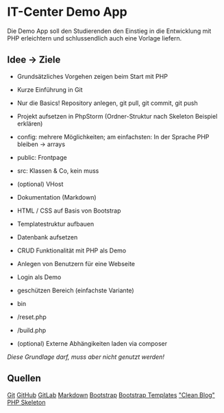 # IT-Center Demo App

Die Demo App soll den Studierenden den Einstieg in die Entwicklung mit PHP erleichtern und schlussendlich
auch eine Vorlage liefern.


## Idee -> Ziele

- Grundsätzliches Vorgehen zeigen beim Start mit PHP
- Kurze Einführung in Git
 - Nur die Basics! Repository anlegen, git pull, git commit, git push
- Projekt aufsetzen in PhpStorm (Ordner-Struktur nach Skeleton Beispiel erklären)
 - config: mehrere Möglichkeiten; am einfachsten: In der Sprache PHP bleiben -> arrays
 - public: Frontpage
 - src: Klassen & Co, kein muss
- (optional) VHost
- Dokumentation (Markdown)
- HTML / CSS auf Basis von Bootstrap
- Templatestruktur aufbauen
- Datenbank aufsetzen
- CRUD Funktionalität mit PHP als Demo
 - Anlegen von Benutzern für eine Webseite
- Login als Demo
 - geschützen Bereich (einfachste Variante)
- bin
 - /reset.php
 - /build.php
 
- (optional) Externe Abhängikeiten laden via composer
 
 
*Diese Grundlage darf, muss aber nicht genutzt werden!*

## Quellen

[Git](https://git-scm.com/)
[GitHub](https://github.com/)
[GitLab](https://gitlab.com/)
[Markdown](https://www.markdownguide.org/basic-syntax/)
[Bootstrap](https://getbootstrap.com/)
[Bootstrap Templates](https://startbootstrap.com/themes?showAngular=false&showVue=false&showPro=false)
["Clean Blog"](https://startbootstrap.com/theme/clean-blog)
[PHP Skeleton](https://github.com/php-pds/skeleton)
